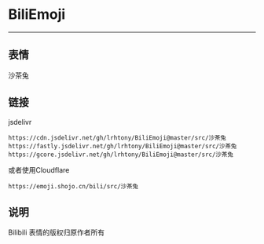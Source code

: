# BiliEmoji
---
## 表情
沙茶兔
## 链接
jsdelivr
```
https://cdn.jsdelivr.net/gh/lrhtony/BiliEmoji@master/src/沙茶兔
https://fastly.jsdelivr.net/gh/lrhtony/BiliEmoji@master/src/沙茶兔
https://gcore.jsdelivr.net/gh/lrhtony/BiliEmoji@master/src/沙茶兔
```
或者使用Cloudflare
```
https://emoji.shojo.cn/bili/src/沙茶兔
```
## 说明
Bilibili 表情的版权归原作者所有
